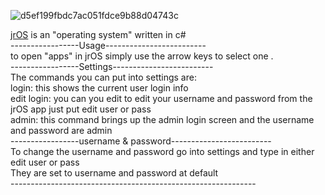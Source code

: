 
![d5ef199fbdc7ac051fdce9b88d04743c](https://github.com/justice5600000/jrOS/assets/110572226/539d3158-103b-4c02-95f6-cc6702613c82)

[jrOS](https://github.com/justice5600000/jrOS) is an "operating system" written in c# <br>
-----------------Usage------------------------- <br>
to open "apps" in jrOS simply use the arrow keys to select one . <br>
-----------------Settings------------------------- <br>
The commands you can put into settings are: <br>
login: this shows the current user login info <br>
edit login: you can you edit to edit your username and password from the jrOS app just put edit user or pass <br>
admin: this command brings up the admin login screen and the username and password are admin <br>
-----------------username & password------------------------- <br>
To change the username and password go into settings and type in either edit user or pass <br>
They are set to username and password at default <br>
------------------------------------------------------------- <br>

